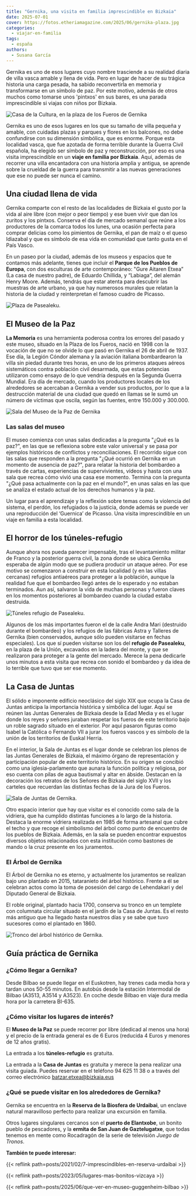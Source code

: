 ```yaml
---
title: "Gernika, una visita en familia imprescindible en Bizkaia"
date: 2025-07-01
cover: https://fotos.etheriamagazine.com/2025/06/gernika-plaza.jpg
categories: 
  - viajar-en-familia
tags: 
  - españa
authors: 
  - Susana García
---
```


Gernika es uno de esos lugares cuyo nombre trasciende a su realidad diaria de villa 
vasca amable y llena de vida. Pero en lugar de hacer de su trágica historia una carga 
pesada, ha sabido reconvertirla en memoria y transformarse en un símbolo de paz. Por 
este motivo, además de otros muchos como tomarse unos 'pintxos' en sus bares, es una 
parada imprescindible si viajas con niños por Bizkaia. 

![Casa de la Cultura, en la plaza de los Fueros de Gernika](https://fotos.etheriamagazine.com/2025/06/Gernika-casa-cultura.jpg "Casa de la Cultura, en la plaza de los Fueros. © Susana Garcia")

Gernika es uno de esos lugares en los que su tamaño de villa pequeña y amable, con 
cuidadas plazas y parques y flores en los balcones, no debe confundirse con su dimensión 
simbólica, que es enorme. Porque esta localidad vasca, que fue azotada de forma terrible 
durante la Guerra Civil española, ha elegido ser símbolo de paz y reconstrucción, por 
eso es una visita imprescindible en un **viaje en familia por Bizkaia**. Aquí, además de 
recorrer una villa encantadora con una historia amplia y antigua, se aprende sobre la 
crueldad de la guerra para transmitir a las nuevas generaciones que ese no puede ser 
nunca el camino. 

## Una ciudad llena de vida

Gernika comparte con el resto de las localidades de Bizkaia el gusto por la vida al aire 
libre (con mejor o peor tiempo) y ese buen vivir que dan los zuritos y los pintxos. 
Conserva el día de mercado semanal que reúne a los productores de la comarca todos los 
lunes, una ocasión perfecta para comprar delicias como los pimientos de Gernika, el pan 
de maíz o el queso Idiazabal y que es símbolo de esa vida en comunidad que tanto gusta 
en el País Vasco. 

En un paseo por la ciudad, además de los museos y espacios que te contamos más adelante, 
tienes que incluir el **Parque de los Pueblos de Europa**, con dos esculturas de arte 
contemporáneo: "Gure Aitaren Etxea” (La casa de nuestro padre), de Eduardo Chillida, y 
“Labiaga”, del alemán Henry Moore. Además, tendrás que estar atenta para descubrir las 
muestras de arte urbano, ya que hay numerosos murales que relatan la historia de la 
ciudad y reinterpretan el famoso cuadro de Picasso. 

![Plaza de Pasealeku.](https://fotos.etheriamagazine.com/2025/06/gernika-plaza.jpg "Plaza de Pasealeku. © Susana García")

## El Museo de la Paz

**La Memoria** es una herramienta poderosa contra los errores del pasado y este museo, 
situado en la Plaza de los Fueros, nació en 1998 con la vocación de que no se olvide lo 
que pasó en Gernika el 26 de abril de 1937. Ese día, la Legión Cóndor alemana y la 
aviación italiana bombardearon la villa sin piedad durante tres horas, en uno de los 
primeros ataques aéreos sistemáticos contra población civil desarmada, que estas 
potencias utilizaron como ensayo de lo que vendría después en la Segunda Guerra Mundial. 
Era día de mercado, cuando los productores locales de los alrededores se acercaban a 
Gernika a vender sus productos, por lo que a la destrucción material de una ciudad que 
quedó en llamas se le sumó un número de víctimas que oscila, según las fuentes, entre 
150.000 y 300.000. 

![Sala del Museo de la Paz de Gernika](https://fotos.etheriamagazine.com/2025/06/gernika-casa-de-la-paz-sala.jpg "Sala del Museo de la Paz. © Susana García")

### Las salas del museo

El museo comienza con unas salas dedicadas a la pregunta "¿Qué es la paz?", en las que 
se reflexiona sobre este valor universal y se pasa por ejemplos históricos de conflictos 
y reconciliaciones. El recorrido sigue con las salas que responden a la pregunta "¿Qué 
ocurrió en Gernika en un momento de ausencia de paz?", para relatar la historia del 
bombardeo a través de cartas, experiencias de supervivientes, vídeos y hasta con una 
sala que recrea cómo vivió una casa ese momento. Termina con la pregunta "¿Qué pasa 
actualmente con la paz en el mundo?", en unas salas en las que se analiza el estado 
actual de los derechos humanos y la paz. 

Un lugar para el aprendizaje y la reflexión sobre temas como la violencia del sistema, 
el perdón, los refugiados o la justicia, donde además se puede ver una reproducción del 
‘Guernica’ de Picasso. Una visita imprescindible en un viaje en familia a esta 
localidad. 

## El horror de los túneles-refugio

Aunque ahora nos pueda parecer impensable, tras el levantamiento militar de Franco y la 
posterior guerra civil, la zona donde se ubica Gernika esperaba de algún modo que se 
pudiera producir un ataque aéreo. Por ese motivo se comenzaron a construir en esta 
localidad (y en las villas cercanas) refugios antiaéreos para proteger a la población, 
aunque la realidad fue que el bombardeo llegó antes de lo esperado y no estaban 
terminados. Aun así, salvaron la vida de muchas personas y fueron claves en los momentos 
posteriores al bombardeo cuando la ciudad estaba destruida. 

![Túneles refugio de Pasealeku.](https://fotos.etheriamagazine.com/2025/06/gernika-refugios.jpg "Túneles refugio de Pasealeku. © Susana García")

Algunos de los más importantes fueron el de la calle Andra Mari (destruido durante el 
bombardeo) y los refugios de las fábricas Astra y Talleres de Gernika (bien conservados, 
aunque sólo pueden visitarse en fechas especiales). Los que sí pueden visitarse son los 
del **refugio de Pasealeku**, en la plaza de la Unión, excavados en la ladera del monte, 
y que se realizaron para proteger a la gente del mercado. Merece la pena dedicarle unos 
minutos a esta visita que recrea con sonido el bombardeo y da idea de lo terrible que 
tuvo que ser ese momento. 

## La Casa de Juntas

El sólido e imponente edificio neoclásico del siglo XIX que ocupa la Casa de Juntas 
anticipa la importancia histórica y simbólica del lugar. Aquí se reúnen las Juntas 
Generales de Bizkaia desde la Edad Media y es el lugar donde los reyes y señores juraban 
respetar los fueros de este territorio bajo un roble sagrado situado en el exterior. Por 
aquí pasaron figuras como Isabel la Católica o Fernando VII a jurar los fueros vascos y 
es símbolo de la unión de los territorios de Euskal Herria. 

En el interior, la Sala de Juntas es el lugar donde se celebran los plenos de las Juntas 
Generales de Bizkaia, el máximo órgano de representación y participación popular de este 
territorio histórico. En su origen se concibió como una iglesia-parlamento que aunara la 
función política y religiosa, por eso cuenta con pilas de agua bautismal y altar en 
ábside. Destacan en la decoración los retratos de los Señores de Bizkaia del siglo XVII 
y los carteles que recuerdan las distintas fechas de la Jura de los Fueros. 

![Sala de Juntas de Gernika.](https://fotos.etheriamagazine.com/2025/06/gernika-sala-juntas.jpg "Sala de Juntas de Gernika. © Susana Garcia")

Otro espacio interior que hay que visitar es el conocido como sala de la vidriera, que 
ha cumplido distintas funciones a lo largo de la historia. Destaca la enorme vidriera 
realizada en 1985 de forma artesanal que cubre el techo y que recoge el simbolismo del 
árbol como punto de encuentro de los pueblos de Bizkaia. Además, en la sala se pueden 
encontrar expuestos diversos objetos relacionados con esta institución como bastones de 
mando o la cruz presente en los juramentos. 

### El Árbol de Gernika

El Árbol de Gernika no es eterno, y actualmente los juramentos se realizan bajo uno 
plantado en 2015, tataranieto del árbol histórico. Frente a él se celebran actos como la 
toma de posesión del cargo de Lehendakari y del Diputado General de Bizkaia. 

El roble original, plantado hacia 1700, conserva su tronco en un templete con columnata 
circular situado en el jardín de la Casa de Juntas. Es el resto más antiguo que ha 
llegado hasta nuestros días y se sabe que tuvo sucesores como el plantado en 1860. 

![Tronco del árbol histórico de Gernika.](https://fotos.etheriamagazine.com/2025/06/gernika-arbol-casa-juntas.jpg "Tronco del árbol histórico de Gernika. © Susana García")

## Guía práctica de Gernika

### ¿Cómo llegar a Gernika?

Desde Bilbao se puede llegar en el Euskotren, hay trenes cada media hora y tardan unos 
50-55 minutos. En autobús desde la estación Intermodal de Bilbao (A3513, A3514 y A3523). 
En coche desde Bilbao en viaje dura media hora por la carretera BI-635. 

### ¿Cómo visitar los lugares de interés?

El **Museo de la Paz** se puede recorrer por libre (dedicad al menos una hora) y el 
precio de la entrada general es de 6 Euros (reducida 4 Euros y menores de 12 años 
gratis). 

La entrada a los **túneles-refugio** es gratuita. 

La entrada a la **Casa de Juntas** es gratuita y merece la pena realizar una visita 
guiada. Puedes reservar en el teléfono 94 625 11 38 o a través del correo electrónico 
batzar.etxea@bizkaia.eus 

### ¿Qué se puede visitar en los alrededores de Gernika?

Gernika se encuentra en la **Reserva de la Biosfera de Urdaibai**, un enclave natural 
maravilloso perfecto para realizar una excursión en familia. 

Otros lugares singulares cercanos son el **puerto de Elantxobe**, un bonito pueblo de 
pescadores, y la **ermita de San Juan de Gaztelugatxe**, que todas tenemos en mente como 
Rocadragón de la serie de televisión _Juego de Tronos_. 

**También te puede interesar:** 

{{< reflink path=posts/2021/02/7-imprescindibles-en-reserva-urdaibai >}} 

{{< reflink path=posts/2023/05/lugares-mas-bonitos-vizcaya >}} 

{{< reflink path=posts/2025/06/que-ver-en-museo-guggenheim-bilbao >}}
